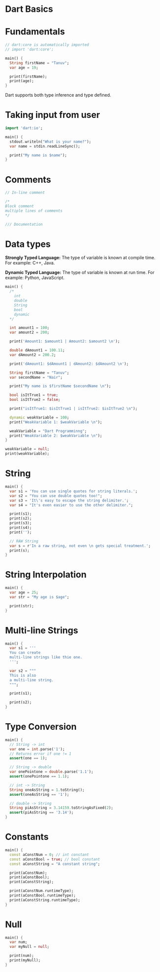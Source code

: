 # Dart Basics

# Fundamentals

```dart
// dart:core is automatically imported
// import 'dart:core';

main() {
  String firstName = "Tanuv";
  var age = 19;

  print(firstName);
  print(age);
}
```

Dart supports both type inference and type defined.

# Taking input from user

```dart
import 'dart:io';

main() {
  stdout.writeln("What is your name?");
  var name = stdin.readLineSync();

  print("My name is $name");
}
```

# Comments

```dart
// In-line comment

/*
Block comment
multiple lines of comments
*/

/// Documentation
```

# Data types

**Strongly Typed Language:** The type of variable is known at compile time. For example: C++, Java.

**Dynamic Typed Language:** The type of variable is known at run time. For example: Python, JavaScript.

```dart
main() {
  /*
    int
    double
    String
    bool
    dynamic
  */

  int amount1 = 100;
  var amount2 = 200;

  print('Amount1: $amount1 | Amount2: $amount2 \n');

  double dAmount1 = 100.11;
  var dAmount2 = 200.2;

  print('dAmount1: $dAmount1 | dAmount2: $dAmount2 \n');

  String firstName = "Tanuv";
  var secondName = "Nair";

  print("My name is $firstName $secondName \n");

  bool isItTrue1 = true;
  bool isItTrue2 = false;

  print("isItTrue1: $isItTrue1 | isItTrue2: $isItTrue2 \n");

  dynamic weakVariable = 100;
  print("WeakVariable 1: $weakVariable \n");

  weakVariable = "Dart Programminng";
  print("WeakVariable 2: $weakVariable \n");
}

weakVariable = null;
print(weakVariable);
```

# String

```dart
main() {
  var s1 = 'You can use single quotes for string literals.';
  var s2 = "You can use double quotes too!";
  var s3 = 'It\'s easy to escape the string delimiter.';
  var s4 = "It's even easier to use the other delimiter.";

  print(s1);
  print(s2);
  print(s3);
  print(s4);
  print('');

  // RAW String
  var s = r'In a raw string, not even \n gets special treatment.';
  print(s);
}
```

# String Interpolation

```dart
main() {
  var age = 25;
  var str = "My age is $age";

  print(str);
}
```

# Multi-line Strings

```dart
main() {
  var s1 = '''
  You can create
  multi-line strings like thie one.
  ''';

  var s2 = """
  This is also
  a multi-line string.
  """;

  print(s1);

  print(s2);
}
```

# Type Conversion

```dart
main() {
  // String -> int
  var one = int.parse('1');
  // Returns error if one != 1
  assert(one == 1);

  // String -> double
  var onePointone = double.parse('1.1');
  assert(onePointone == 1.1);

  // int -> String
  String oneAsString = 1.toString();
  assert(oneAsString == '1');

  // double -> String
  String piAsString = 3.14159.toStringAsFixed(2);
  assert(piAsString == '3.14');
}
```

# Constants

```dart
main() {
  const aConstNum = 0; // int constant
  const aConstBool = true; // bool constant
  const aConstString = "A constant string";

  print(aConstNum);
  print(aConstBool);
  print(aConstString);

  print(aConstNum.runtimeType);
  print(aConstBool.runtimeType);
  print(aConstString.runtimeType);
}
```

# Null

```dart
main() {
  var num;
  var myNull = null;

  print(num);
  print(myNull);
}
```